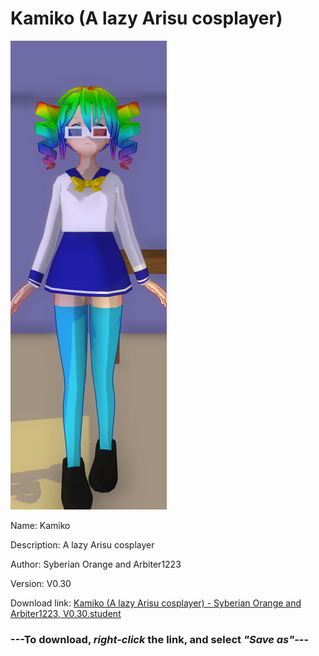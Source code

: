 # Kamiko (A lazy Arisu cosplayer)

<img src = "https://raw.githubusercontent.com/Arbiter1223/Daigaku-Gurashi-Custom-Students/master/Students/Files/Kamiko%20(A%20lazy%20Arisu%20cosplayer).png">

Name: Kamiko

Description: A lazy Arisu cosplayer

Author: Syberian Orange and Arbiter1223

Version: V0.30

Download link: <a href="https://raw.githubusercontent.com/Arbiter1223/Daigaku-Gurashi-Custom-Students/master/Students/Files/Kamiko%20(A%20lazy%20Arisu%20cosplayer)%20-%20Syberian%20Orange%20and%20Arbiter1223%2C%20V0.30.student">Kamiko (A lazy Arisu cosplayer) - Syberian Orange and Arbiter1223, V0.30.student</a>

### ---**To download, _right-click_ the link, and select _"Save as"_**---
